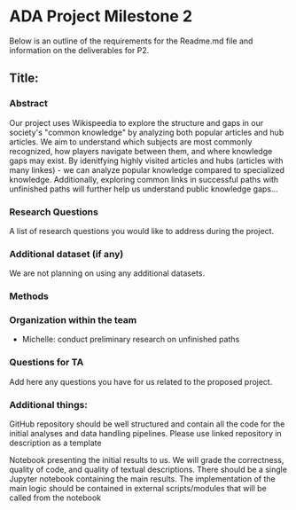 # ADA Project Milestone 2
Below is an outline of the requirements for the Readme.md file and information on the deliverables for P2.

## Title:

### Abstract 
Our project uses Wikispeedia to explore the structure and gaps in our society's "common knowledge" by analyzing both popular articles and hub articles. We aim to understand which subjects are most commonly recognized, how players navigate between them, and where knowledge gaps may exist. By idenitfying highly visited articles and hubs (articles with many linkes) - we can analyze popular knowledge compared to specialized knowledge. Additionally, exploring common links in successful paths with unfinished paths will further help us understand public knowledge gaps...

### Research Questions
A list of research questions you would like to address during the project.

### Additional dataset (if any)
We are not planning on using any additional datasets. 

### Methods

### Organization within the team 
* Michelle: conduct preliminary research on unfinished paths 
### Questions for TA
Add here any questions you have for us related to the proposed project.


### Additional things:
GitHub repository should be well structured and contain all the code for the initial analyses and data handling pipelines. Please use linked repository in description as a template

Notebook presenting the initial results to us. We will grade the correctness, quality of code, and quality of textual descriptions. There should be a single Jupyter notebook containing the main results. The implementation of the main logic should be contained in external scripts/modules that will be called from the notebook
